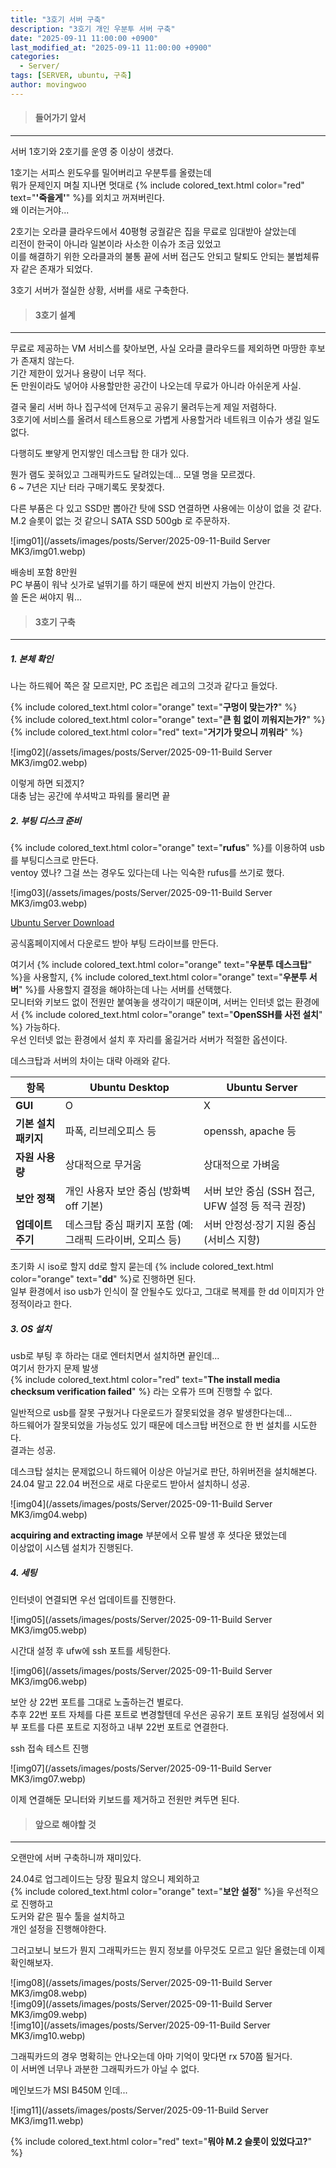 ```yaml
---
title: "3호기 서버 구축"
description: "3호기 개인 우분투 서버 구축"
date: "2025-09-11 11:00:00 +0900"
last_modified_at: "2025-09-11 11:00:00 +0900"
categories: 
  - Server/
tags: [SERVER, ubuntu, 구축]
author: movingwoo
---
```

> #### 들어가기 앞서  
---  
  
서버 1호기와 2호기를 운영 중 이상이 생겼다.  
  
1호기는 서피스 윈도우를 밀어버리고 우분투를 올렸는데  
뭐가 문제인지 며칠 지나면 멋대로 {% include colored_text.html color="red" text="**'죽을게'**" %}를 외치고 꺼져버린다.  
왜 이러는거야...  
  
2호기는 오라클 클라우드에서 40평형 궁궐같은 집을 무료로 임대받아 살았는데  
리전이 한국이 아니라 일본이라 사소한 이슈가 조금 있었고  
이를 해결하기 위한 오라클과의 불통 끝에 서버 접근도 안되고 탈퇴도 안되는 불법체류자 같은 존재가 되었다.  
  
3호기 서버가 절실한 상황, 서버를 새로 구축한다.  
  
> #### 3호기 설계  
---  
  
무료로 제공하는 VM 서비스를 찾아보면, 사실 오라클 클라우드를 제외하면 마땅한 후보가 존재치 않는다.  
기간 제한이 있거나 용량이 너무 적다.  
돈 만원이라도 넣어야 사용할만한 공간이 나오는데 무료가 아니라 아쉬운게 사실.  
  
결국 물리 서버 하나 집구석에 던져두고 공유기 물려두는게 제일 저렴하다.  
3호기에 서비스를 올려서 테스트용으로 가볍게 사용할거라 네트워크 이슈가 생길 일도 없다.  
  
다행히도 뽀얗게 먼지쌓인 데스크탑 한 대가 있다.  
  
뭔가 램도 꽂혀있고 그래픽카드도 달려있는데... 모델 명을 모르겠다.  
6 ~ 7년은 지난 터라 구매기록도 못찾겠다.  
  
다른 부품은 다 있고 SSD만 뽑아간 탓에 SSD 연결하면 사용에는 이상이 없을 것 같다.  
M.2 슬롯이 없는 것 같으니 SATA SSD 500gb 로 주문하자.  
  
![img01](/assets/images/posts/Server/2025-09-11-Build Server MK3/img01.webp) 
  
배송비 포함 8만원  
PC 부품이 워낙 싯가로 널뛰기를 하기 때문에 싼지 비싼지 가늠이 안간다.  
쓸 돈은 써야지 뭐...  
  
> #### 3호기 구축  
---  
  
##### 1. 본체 확인  
  
나는 하드웨어 쪽은 잘 모르지만, PC 조립은 레고의 그것과 같다고 들었다.  
  
{% include colored_text.html color="orange" text="**구멍이 맞는가?**" %}  
{% include colored_text.html color="orange" text="**큰 힘 없이 끼워지는가?**" %}  
{% include colored_text.html color="red" text="**거기가 맞으니 끼워라**" %}  
  
![img02](/assets/images/posts/Server/2025-09-11-Build Server MK3/img02.webp)  
  
이렇게 하면 되겠지?  
대충 남는 공간에 쑤셔박고 파워를 물리면 끝  
  
##### 2. 부팅 디스크 준비  
  
{% include colored_text.html color="orange" text="**rufus**" %}를 이용하여 usb를 부팅디스크로 만든다.  
ventoy 였나? 그걸 쓰는 경우도 있다는데 나는 익숙한 rufus를 쓰기로 했다.  
  
![img03](/assets/images/posts/Server/2025-09-11-Build Server MK3/img03.webp)  
  
[Ubuntu Server Download](https://ubuntu.com/download/server)  
  
공식홈페이지에서 다운로드 받아 부팅 드라이브를 만든다.  
  
여기서 {% include colored_text.html color="orange" text="**우분투 데스크탑**" %}을 사용할지, {% include colored_text.html color="orange" text="**우분투 서버**" %}를 사용할지 결정을 해야하는데 나는 서버를 선택했다.  
모니터와 키보드 없이 전원만 붙여놓을 생각이기 때문이며, 서버는 인터넷 없는 환경에서 {% include colored_text.html color="orange" text="**OpenSSH를 사전 설치**" %} 가능하다.  
우선 인터넷 없는 환경에서 설치 후 자리를 옮길거라 서버가 적절한 옵션이다.  
  
데스크탑과 서버의 차이는 대략 아래와 같다.  
  
| 항목 | Ubuntu Desktop | Ubuntu Server |
|------|----------------|---------------|
| **GUI** | O | X |
| **기본 설치 패키지** | 파폭, 리브레오피스 등 | openssh, apache 등 |
| **자원 사용량** | 상대적으로 무거움 | 상대적으로 가벼움 |
| **보안 정책** | 개인 사용자 보안 중심 (방화벽 off 기본) | 서버 보안 중심 (SSH 접근, UFW 설정 등 적극 권장) |
| **업데이트 주기** | 데스크탑 중심 패키지 포함 (예: 그래픽 드라이버, 오피스 등) | 서버 안정성·장기 지원 중심 (서비스 지향) |
  
초기화 시 iso로 할지 dd로 할지 묻는데 {% include colored_text.html color="orange" text="**dd**" %}로 진행하면 된다.  
일부 환경에서 iso usb가 인식이 잘 안될수도 있다고, 그대로 복제를 한 dd 이미지가 안정적이라고 한다.  
  
##### 3. OS 설치  
  
usb로 부팅 후 하라는 대로 엔터치면서 설치하면 끝인데...  
여기서 한가지 문제 발생  
{% include colored_text.html color="red" text="**The install media checksum verification failed**" %} 라는 오류가 뜨며 진행할 수 없다.  
  
일반적으로 usb를 잘못 구웠거나 다운로드가 잘못되었을 경우 발생한다는데...  
하드웨어가 잘못되었을 가능성도 있기 때문에 데스크탑 버전으로 한 번 설치를 시도한다.  
결과는 성공.  
  
데스크탑 설치는 문제없으니 하드웨어 이상은 아닐거로 판단, 하위버전을 설치해본다.  
24.04 말고 22.04 버전으로 새로 다운로드 받아서 설치하니 성공.  
  
![img04](/assets/images/posts/Server/2025-09-11-Build Server MK3/img04.webp)  
  
**acquiring and extracting image** 부분에서 오류 발생 후 셧다운 됐었는데  
이상없이 시스템 설치가 진행된다.  
  
##### 4. 세팅  
  
인터넷이 연결되면 우선 업데이트를 진행한다.  
  
![img05](/assets/images/posts/Server/2025-09-11-Build Server MK3/img05.webp)  
  
시간대 설정 후 ufw에 ssh 포트를 세팅한다.  
  
![img06](/assets/images/posts/Server/2025-09-11-Build Server MK3/img06.webp)  
  
보안 상 22번 포트를 그대로 노출하는건 별로다.  
추후 22번 포트 자체를 다른 포트로 변경할텐데 우선은 공유기 포트 포워딩 설정에서 외부 포트를 다른 포트로 지정하고 내부 22번 포트로 연결한다.  
  
ssh 접속 테스트 진행  
  
![img07](/assets/images/posts/Server/2025-09-11-Build Server MK3/img07.webp)  
  
이제 연결해둔 모니터와 키보드를 제거하고 전원만 켜두면 된다.  
  
> #### 앞으로 해야할 것  
---  
  
오랜만에 서버 구축하니까 재미있다.  
  
24.04로 업그레이드는 당장 필요치 않으니 제외하고  
{% include colored_text.html color="orange" text="**보안 설정**" %}을 우선적으로 진행하고  
도커와 같은 필수 툴을 설치하고  
개인 설정을 진행해야한다.  
  
그러고보니 보드가 뭔지 그래픽카드는 뭔지 정보를 아무것도 모르고 일단 올렸는데 이제 확인해보자.  
  
![img08](/assets/images/posts/Server/2025-09-11-Build Server MK3/img08.webp)  
![img09](/assets/images/posts/Server/2025-09-11-Build Server MK3/img09.webp)  
![img10](/assets/images/posts/Server/2025-09-11-Build Server MK3/img10.webp)  
  
그래픽카드의 경우 명확히는 안나오는데 아마 기억이 맞다면 rx 570쯤 될거다.  
이 서버엔 너무나 과분한 그래픽카드가 아닐 수 없다.  
  
메인보드가 MSI B450M 인데...  
  
![img11](/assets/images/posts/Server/2025-09-11-Build Server MK3/img11.webp)  
  
{% include colored_text.html color="red" text="**뭐야 M.2 슬롯이 있었다고?**" %}  

